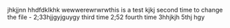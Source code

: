 jhkjjnn
hhdfdklkhk
wewwerewrwrwthis is a test kjkj
second time to change the file - 2;33hjjgyjguygy
third time 2;52
fourth time 3hhjkjh
5thj hgy
